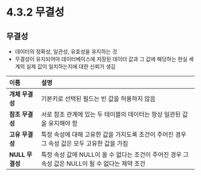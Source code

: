 # 4.3.2 무결성

## 무결성
- 데이터의 정확성, 일관성, 유효성을 유지하는 것
- 무결성이 유지되어야 데이터베이스에 저장된 데이터 값과 그 값에 해당하는 현실 세계의 실제 값이 일치하는지에 대한 신뢰가 생김

|이름|설명|
|:---|:---|
|**개체 무결성**|기본키로 선택된 필드는 빈 값을 허용하지 않음|
|**참조 무결성**|서로 참조 관계에 있는 두 테이블의 데이터는 항상 일관된 값을 유지해야 함|
|**고유 무결성**|특정 속성에 대해 고유한 값을 가지도록 조건이 주어진 경우 그 속성 값은 모두 고유한 값을 가짐|
|**NULL 무결성**|특정 속성 값에 NULL이 올 수 없다는 조건이 주어진 경우 그 속성 값은 NULL이 될 수 없다는 제약 조건|